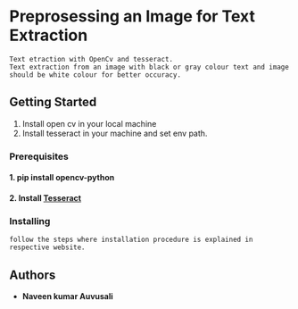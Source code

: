 
# Preprosessing an Image for Text Extraction
```
Text etraction with OpenCv and tesseract.
Text extraction from an image with black or gray colour text and image should be white colour for better occuracy.
```
## Getting Started

1. Install open cv in your local machine
2. Install tesseract in your machine and set env path.

### Prerequisites

#### 1. pip install opencv-python
#### 2. Install [Tesseract](https://github.com/tesseract-ocr/tesseract/blob/master/README.md)

### Installing
``` 
follow the steps where installation procedure is explained in respective website.
```
## Authors

* **Naveen kumar Auvusali** 

